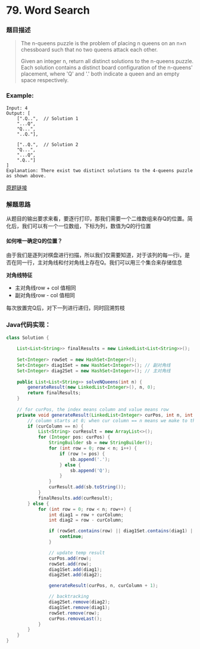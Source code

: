 # 79. Word Search

### 题目描述

>The n-queens puzzle is the problem of placing n queens on an n×n chessboard such that no two queens attack each other.
>
>Given an integer n, return all distinct solutions to the n-queens puzzle.
>Each solution contains a distinct board configuration of the n-queens' placement, where 'Q' and '.' both indicate a queen and an empty space respectively.

### Example:
    Input: 4
    Output: [
        [".Q..",  // Solution 1
        "...Q",
        "Q...",
        "..Q."],

        ["..Q.",  // Solution 2
        "Q...",
        "...Q",
        ".Q.."]
    ]
    Explanation: There exist two distinct solutions to the 4-queens puzzle as shown above.


[原题链接](https://leetcode.com/problems/n-queens/)

### 解题思路

从题目的输出要求来看，要逐行打印，那我们需要一个二维数组来存Q的位置。简化后，我们可以有一个一位数组，下标为列，数值为Q的行位置

#### 如何唯一确定Q的位置？
由于我们是逐列对棋盘进行扫描，所以我们仅需要知道，对于该列的每一行i，是否在同一行，主对角线和付对角线上存在Q。我们可以用三个集合来存储信息

**对角线特征**
- 主对角线row + col 值相同
- 副对角线row - col 值相同

每次放置完Q后，对下一列进行递归，同时回溯剪枝

### Java代码实现：

```java
class Solution {
    
    List<List<String>> finalResults = new LinkedList<List<String>>();
    
    Set<Integer> rowSet = new HashSet<Integer>();
    Set<Integer> diag1Set = new HashSet<Integer>(); // 副对角线
    Set<Integer> diag2Set = new HashSet<Integer>(); // 主对角线
    
    public List<List<String>> solveNQueens(int n) {
        generateResult(new LinkedList<Integer>(), n, 0);
        return finalResults;
    }
    
    // for curPos, the index means column and value means row
    private void generateResult(LinkedList<Integer> curPos, int n, int curColumn) {
        // column starts at 0; when cur column == n means we make to the final stage with all queens properly placed
        if (curColumn == n) {
            List<String> curResult = new ArrayList<>();
            for (Integer pos: curPos) {
                StringBuilder sb = new StringBuilder();
                for (int row = 0; row < n; i++) {
                    if (row != pos) {
                        sb.append('.');
                    } else {
                        sb.append('Q');
                    }
                }
                curResult.add(sb.toString());
            }
            finalResults.add(curResult);
        } else {
            for (int row = 0; row < n; row++) {
                int diag1 = row + curColumn;
                int diag2 = row - curColumn;

                if (rowSet.contains(row) || diag1Set.contains(diag1) || diag2Set.contains(diag2)) {
                    continue;
                }

                // update temp result
                curPos.add(row);
                rowSet.add(row);
                diag1Set.add(diag1);
                diag2Set.add(diag2);

                generateResult(curPos, n, curColumn + 1);

                // backtracking
                diag2Set.remove(diag2);
                diag1Set.remove(diag1);
                rowSet.remove(row);
                curPos.removeLast();
            }
        }
    }
}
```


